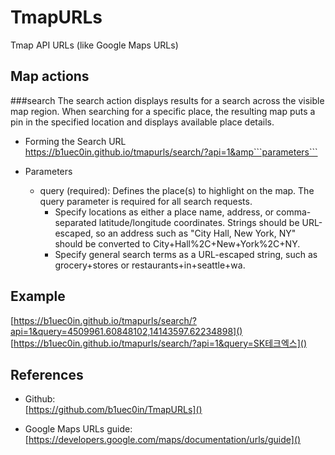 # TmapURLs

Tmap API URLs  (like Google Maps URLs)

## Map actions
###search
The search action displays results for a search across the visible map region. When searching for a specific place, the resulting map puts a pin in the specified location and displays available place details.

* Forming the Search URL<br/>
  https://b1uec0in.github.io/tmapurls/search/?api=1&amp```parameters```

* Parameters<br/>
  * query (required): Defines the place(s) to highlight on the map. The query parameter is required for all search requests.<br/>
    * Specify locations as either a place name, address, or comma-separated latitude/longitude coordinates. Strings should be URL-escaped, so an address such as "City Hall, New York, NY" should be converted to City+Hall%2C+New+York%2C+NY.<br/>
    * Specify general search terms as a URL-escaped string, such as grocery+stores or restaurants+in+seattle+wa.



## Example
[https://b1uec0in.github.io/tmapurls/search/?api=1&query=4509961.60848102,14143597.62234898]()
[https://b1uec0in.github.io/tmapurls/search/?api=1&query=SK테크엑스]()

## References
* Github:<br/>
[https://github.com/b1uec0in/TmapURLs]()

* Google Maps URLs guide:<br/>
[https://developers.google.com/maps/documentation/urls/guide]()

